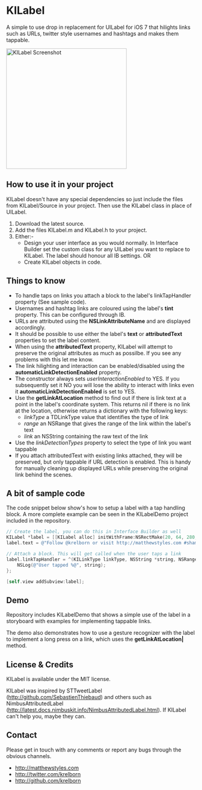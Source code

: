 # KILabel

A simple to use drop in replacement for UILabel for iOS 7 that hilights links such as URLs, twitter style usernames and hashtags and makes them tappable.

<img width=320 src="https://raw.github.com/Krelborn/KILabel/master/IKLabelDemoScreenshot.png" alt="KILabel Screenshot">

## How to use it in your project
KILabel doesn't have any special dependencies so just include the files from KILabel/Source in your project. Then use the KILabel class in place of UILabel.

1. Download the latest source.
2. Add the files KILabel.m and KILabel.h to your project.
3. Either:-
    * Design your user interface as you would normally. In Interface Builder set the custom class for any UILabel you want to replace to KILabel. The label should honour all IB settings. OR
    * Create KILabel objects in code.

## Things to know
* To handle taps on links you attach a block to the label's linkTapHandler property (See sample code).
* Usernames and hashtag links are coloured using the label's **tint** property. This can be configured through IB.
* URLs are attributed using the **NSLinkAttributeName** and are displayed accordingly.
* It should be possible to use either the label's **text** or **attributedText** properties to set the label content.
* When using the **attributedText** property, KILabel will attempt to preserve the original attributes as much as possilbe. If you see any problems with this let me know.
* The link hilighting and interaction can be enabled/disabled using the **automaticLinkDetectionEnabled** property.
* The constructor always sets *userInteractionEnabled* to YES. If you subsequently set it NO you will lose the ability to interact with links even it **automaticLinkDetectionEnabled** is set to YES.
* Use the **getLinkAtLocation** method to find out if there is link text at a point in the label's coordinate system. This returns nil if there is no link at the location, otherwise returns a dictionary with the following keys:
    * *linkType* a TDLinkType value that identifies the type of link
    * *range* an NSRange that gives the range of the link within the label's text
    * *link* an NSString containing the raw text of the link
* Use the *linkDetectionTypes* property to select the type of link you want tappable
* If you attach attributedText with existing links attached, they will be preserved, but only tappable if URL detection is enabled. This is handy for manually cleaning up displayed URLs while preserving the original link behind the scenes.

## A bit of sample code

The code snippet below show's how to setup a label with a tap handling block. A more complete example can be seen in the KILabelDemo project included in the repository.

``` objective-c
// Create the label, you can do this in Interface Builder as well
KILabel *label = [[KILabel alloc] initWithFrame:NSRectMake(20, 64, 280, 60)];
label.text = @"Follow @krelborn or visit http://matthewstyles.com #shamelessplug";

// Attach a block. This will get called when the user taps a link
label.linkTapHandler = ^(KILinkType linkType, NSString *string, NSRange range) {
    NSLog(@"User tapped %@", string);
};

[self.view addSubview:label];
```

## Demo

Repository includes KILabelDemo that shows a simple use of the label in a storyboard with examples for implementing tappable links.

The demo also demonstrates how to use a gesture recognizer with the label to implement a long press on a link, which uses the **getLinkAtLocation|** method.

## License & Credits

KILabel is available under the MIT license.

KILabel was inspired by STTweetLabel (http://github.com/SebastienThiebaud) and others such as NimbusAttributedLabel (http://latest.docs.nimbuskit.info/NimbusAttributedLabel.html). If KILabel can't help you, maybe they can.

## Contact

Please get in touch with any comments or report any bugs through the obvious channels.

- http://matthewstyles.com
- http://twitter.com/krelborn
- http://github.com/krelborn
